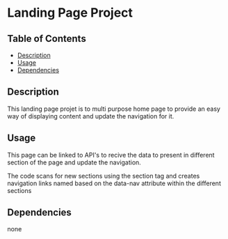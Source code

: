 # Landing Page Project

## Table of Contents

- [Description](#Description)
- [Usage](#Usage)
- [Dependencies](#Dependencies)

## Description

This landing page projet is to multi purpose home page to provide an easy way of displaying content and update the navigation for it.

## Usage

This page can be linked to API's to recive the data to present in different section of the page and update the navigation.

The code scans for new sections using the section tag and creates navigation links named based on the data-nav attribute within the different sections

## Dependencies

none
